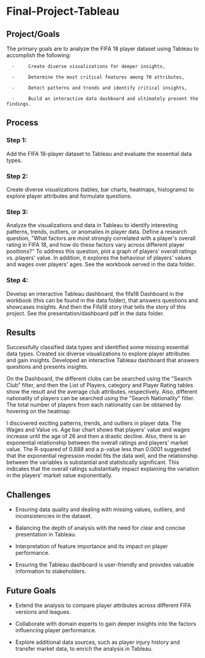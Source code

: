 # Final-Project-Tableau
## Project/Goals
The primary goals are to analyze the FIFA 18 player dataset using Tableau to accomplish the following:

      -     Create diverse visualizations for deeper insights,
 
      -     Determine the most critical features among 70 attributes,  

      -     Detect patterns and trends and identify critical insights, 

      -     Build an interactive data dashboard and ultimately present the findings.


## Process
### Step 1: 
Add the FIFA 18-player dataset to Tableau and evaluate the essential data types.

### Step 2:
Create diverse visualizations (tables, bar charts, heatmaps, histograms) to explore player attributes and formulate questions.

### Step 3: 
Analyze the visualizations and data in Tableau to identify interesting patterns, trends, outliers, or anomalies in player data. Define a research question, "What factors are most strongly correlated with a player's overall rating in FIFA 18, and how do these factors vary across different player positions?" To address this question, plot a graph of players' overall ratings vs. players' value. In addition, it explores the behaviour of players' values and wages over players' ages. See the workbook served in the data folder.

### Step 4:
Develop an interactive Tableau dashboard, the fifa18 Dashboard in the workbook (this can be found in the data folder), that answers questions and showcases insights. And then the Fifa18 story that tells the story of this project. See the presentation/dashboard pdf in the data folder.

## Results
Successfully classified data types and identified some missing essential data types. Created six diverse visualizations to explore player attributes and gain insights. Developed an interactive Tableau dashboard that answers questions and presents insights.

On the Dashboard, the different clubs can be searched using the "Search Club" filter, and then the List of Players, category and Player Rating tables show the result and the average club attributes, respectively. Also, different nationality of players can be searched using the "Search Nationality" filter. The total number of players from each nationality can be obtained by hovering on the heatmap.

I discovered exciting patterns, trends, and outliers in player data. The Wages and Value vs. Age bar chart shows that players' value and wages increase until the age of 26 and then a drastic decline. Also, there is an exponential relationship between the overall ratings and players' market value. The R-squared of 0.888 and a p-value less than 0.0001 suggested that the exponential regression model fits the data well, and the relationship between the variables is substantial and statistically significant. This indicates that the overall ratings substantially impact explaining the variation in the players' market value exponentially.

## Challenges 
* Ensuring data quality and dealing with missing values, outliers, and inconsistencies in the dataset.

* Balancing the depth of analysis with the need for clear and concise presentation in Tableau.

* Interpretation of feature importance and its impact on player performance.

* Ensuring the Tableau dashboard is user-friendly and provides valuable information to stakeholders.


## Future Goals
* Extend the analysis to compare player attributes across different FIFA versions and leagues.

* Collaborate with domain experts to gain deeper insights into the factors influencing player performance.

* Explore additional data sources, such as player injury history and transfer market data, to enrich the analysis in Tableau.
